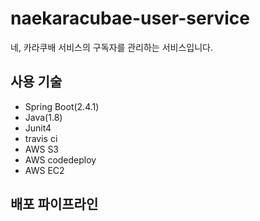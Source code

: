 # naekaracubae-user-service
네, 카라쿠배 서비스의 구독자를 관리하는 서비스입니다.

## 사용 기술
- Spring Boot(2.4.1)
- Java(1.8)
- Junit4
- travis ci
- AWS S3
- AWS codedeploy
- AWS EC2

## 배포 파이프라인
